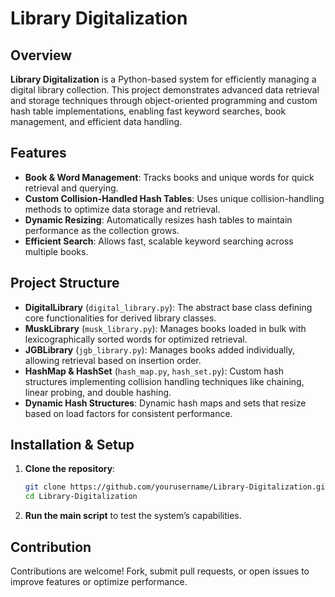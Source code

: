 # Library Digitalization

## Overview
**Library Digitalization** is a Python-based system for efficiently managing a digital library collection. This project demonstrates advanced data retrieval and storage techniques through object-oriented programming and custom hash table implementations, enabling fast keyword searches, book management, and efficient data handling.

## Features
- **Book & Word Management**: Tracks books and unique words for quick retrieval and querying.
- **Custom Collision-Handled Hash Tables**: Uses unique collision-handling methods to optimize data storage and retrieval.
- **Dynamic Resizing**: Automatically resizes hash tables to maintain performance as the collection grows.
- **Efficient Search**: Allows fast, scalable keyword searching across multiple books.

## Project Structure

- **DigitalLibrary** (`digital_library.py`): The abstract base class defining core functionalities for derived library classes.
- **MuskLibrary** (`musk_library.py`): Manages books loaded in bulk with lexicographically sorted words for optimized retrieval.
- **JGBLibrary** (`jgb_library.py`): Manages books added individually, allowing retrieval based on insertion order.
- **HashMap & HashSet** (`hash_map.py`, `hash_set.py`): Custom hash structures implementing collision handling techniques like chaining, linear probing, and double hashing.
- **Dynamic Hash Structures**: Dynamic hash maps and sets that resize based on load factors for consistent performance.

## Installation & Setup
1. **Clone the repository**:
    ```bash
    git clone https://github.com/yourusername/Library-Digitalization.git
    cd Library-Digitalization
    ```

2. **Run the main script** to test the system’s capabilities.

## Contribution
Contributions are welcome! Fork, submit pull requests, or open issues to improve features or optimize performance.


